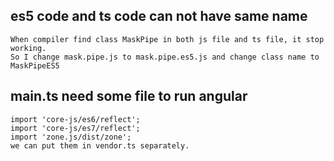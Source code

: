 ## es5 code and ts code can not have same name
    When compiler find class MaskPipe in both js file and ts file, it stop working.
    So I change mask.pipe.js to mask.pipe.es5.js and change class name to MaskPipeES5

## main.ts need some file to run angular
    import 'core-js/es6/reflect';
    import 'core-js/es7/reflect';
    import 'zone.js/dist/zone'; 
    we can put them in vendor.ts separately.